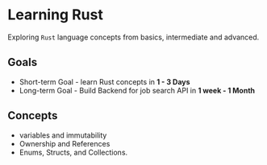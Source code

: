 # Learning Rust

Exploring `Rust` language concepts from basics, intermediate and advanced.

## Goals

- Short-term Goal - learn Rust concepts in **1 - 3 Days**
- Long-term Goal - Build Backend for job search API in **1 week - 1 Month**

## Concepts

- variables and immutability
- Ownership and References
- Enums, Structs, and Collections.
